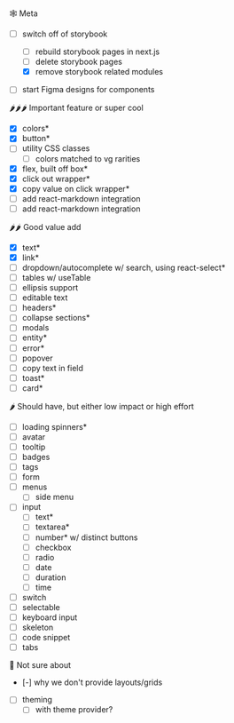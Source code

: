 🕸 Meta

- [ ] switch off of storybook

  - [ ] rebuild storybook pages in next.js
  - [ ] delete storybook pages
  - [x] remove storybook related modules

- [ ] start Figma designs for components

🌶🌶🌶 Important feature or super cool

- [x] colors\*
- [x] button\*
- [ ] utility CSS classes
  - [ ] colors matched to vg rarities
- [x] flex, built off box\*
- [x] click out wrapper\*
- [x] copy value on click wrapper\*
- [ ] add react-markdown integration
- [ ] add react-markdown integration

🌶🌶 Good value add

- [x] text\*
- [x] link\*
- [ ] dropdown/autocomplete w/ search, using react-select\*
- [ ] tables w/ useTable
- [ ] ellipsis support
- [ ] editable text
- [ ] headers\*
- [ ] collapse sections\*
- [ ] modals
- [ ] entity\*
- [ ] error\*
- [ ] popover
- [ ] copy text in field
- [ ] toast\*
- [ ] card\*

🌶 Should have, but either low impact or high effort

- [ ] loading spinners\*
- [ ] avatar
- [ ] tooltip
- [ ] badges
- [ ] tags
- [ ] form
- [ ] menus
  - [ ] side menu
- [ ] input
  - [ ] text\*
  - [ ] textarea\*
  - [ ] number\* w/ distinct buttons
  - [ ] checkbox
  - [ ] radio
  - [ ] date
  - [ ] duration
  - [ ] time
- [ ] switch
- [ ] selectable
- [ ] keyboard input
- [ ] skeleton
- [ ] code snippet
- [ ] tabs

🧊 Not sure about

- [-] why we don't provide layouts/grids
- [ ] theming
  - [ ] with theme provider?
